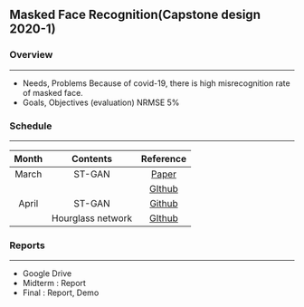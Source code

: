 ## Masked Face Recognition(Capstone design 2020-1)

### Overview
***
- Needs, Problems
    Because of covid-19, there is high misrecognition rate of masked face.
- Goals, Objectives (evaluation)
    NRMSE 5%


### Schedule
***
| Month | Contents | Reference |
|:-----:|:--------:|:-----:|
| March |  ST-GAN  | [Paper](https://arxiv.org/pdf/2002.01075.pdf) |
|       |          | [GIthub](https://github.com/chenhsuanlin/spatial-transformer-GAN) |
| April |  ST-GAN  | [Github](https://github.com/kevinzakka/spatial-transformer-network)|
|       | Hourglass network | [GIthub](https://github.com/deepinx/deep-face-alignment)	|

### Reports
***
+ Google Drive
+ Midterm : Report
+ Final : Report, Demo